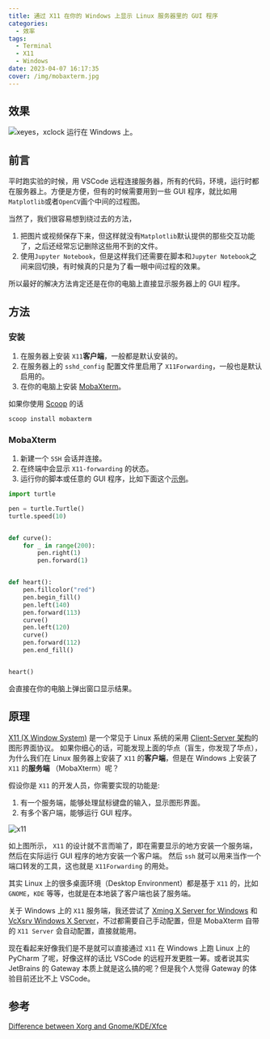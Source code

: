 ```yaml
---
title: 通过 X11 在你的 Windows 上显示 Linux 服务器里的 GUI 程序
categories:
  - 效率
tags:
  - Terminal
  - X11
  - Windows
date: 2023-04-07 16:17:35
cover: /img/mobaxterm.jpg
---
```


## 效果

![xeyes，xclock 运行在 Windows 上。](img/mobaxterm.jpg)

## 前言

平时跑实验的时候，用 VSCode 远程连接服务器，所有的代码，环境，运行时都在服务器上。方便是方便，但有的时候需要用到一些 GUI 程序，就比如用`Matplotlib`或者`OpenCV`画个中间的过程图。

当然了，我们很容易想到绕过去的方法，

1. 把图片或视频保存下来，但这样就没有`Matplotlib`默认提供的那些交互功能了，之后还经常忘记删除这些用不到的文件。
2. 使用`Jupyter Notebook`，但是这样我们还需要在脚本和`Jupyter Notebook`之间来回切换，有时候真的只是为了看一眼中间过程的效果。

所以最好的解决方法肯定还是在你的电脑上直接显示服务器上的 GUI 程序。

## 方法

### 安装

1. 在服务器上安装 `X11`**客户端**，一般都是默认安装的。
2. 在服务器上的 `sshd_config` 配置文件里启用了 `X11Forwarding`，一般也是默认启用的。
3. 在你的电脑上安装 [MobaXterm](https://mobaxterm.mobatek.net/)。

如果你使用 [Scoop](windows-package-manager-scoop) 的话

```powershell
scoop install mobaxterm
```

### MobaXterm

1. 新建一个 `SSH` 会话并连接。
2. 在终端中会显示 `X11-forwarding` 的状态。
3. 运行你的脚本或任意的 GUI 程序，比如下面这个[示例](https://www.geeksforgeeks.org/draw-heart-using-turtle-graphics-in-python/)。

```python
import turtle

pen = turtle.Turtle()
turtle.speed(10)


def curve():
    for _ in range(200):
        pen.right(1)
        pen.forward(1)


def heart():
    pen.fillcolor("red")
    pen.begin_fill()
    pen.left(140)
    pen.forward(113)
    curve()
    pen.left(120)
    curve()
    pen.forward(112)
    pen.end_fill()


heart()
```

会直接在你的电脑上弹出窗口显示结果。

## 原理

[X11 (X Window System)](https://en.wikipedia.org/wiki/X_Window_System) 是一个常见于 Linux 系统的采用 [Client-Server 架构](https://en.wikipedia.org/wiki/Client%E2%80%93server_model)的图形界面协议。
如果你细心的话，可能发现上面的华点（盲生，你发现了华点），为什么我们在 Linux 服务器上安装了 `X11` 的**客户端**，但是在 Windows 上安装了 `X11` 的**服务端** （MobaXterm）呢？

假设你是 `X11` 的开发人员，你需要实现的功能是:

1. 有一个服务端，能够处理鼠标键盘的输入，显示图形界面。
2. 有多个客户端，能够运行 GUI 程序。

![x11](img/X11.png)

如上图所示， `X11` 的设计就不言而喻了，即在需要显示的地方安装一个服务端，然后在实际运行 GUI 程序的地方安装一个客户端。
然后 `ssh` 就可以用来当作一个端口转发的工具，这也就是 `X11Forwarding` 的用处。

其实 Linux 上的很多桌面环境（Desktop Environment）都是基于 `X11` 的，比如 `GNOME`，`KDE` 等等，也就是在本地装了客户端也装了服务端。

关于 Windows 上的 `X11` 服务端，我还尝试了 [Xming X Server for Windows](http://www.straightrunning.com/XmingNotes/) 和 [VcXsrv Windows X Server](https://sourceforge.net/projects/vcxsrv/)，不过都需要自己手动配置，但是 MobaXterm 自带的 `X11 Server` 会自动配置，直接就能用。

现在看起来好像我们是不是就可以直接通过 `X11` 在 Windows 上跑 Linux 上的 PyCharm 了呢，好像这样的话比 VSCode 的远程开发更胜一筹。或者说其实 JetBrains 的 Gateway 本质上就是这么搞的呢？但是我个人觉得 Gateway 的体验目前还比不上 VSCode。

## 参考

[Difference between Xorg and Gnome/KDE/Xfce](https://unix.stackexchange.com/questions/345344/difference-between-xorg-and-gnome-kde-xfce)

